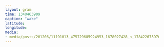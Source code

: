 ```yaml
---
layout: gram
time: 1340463909
caption: "wake"
latitude: 
longitude: 
media:
- media/posts/201206/11191013_475729685924953_1678027428_n_17842267597000351.jpg
---
```

